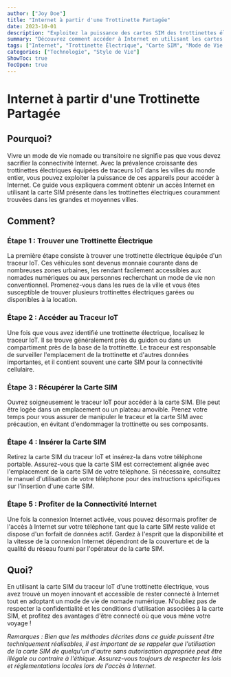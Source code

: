 ```yaml
---
author: ["Joy Doe"]
title: "Internet à partir d'une Trottinette Partagée"
date: 2023-10-01
description: "Exploitez la puissance des cartes SIM des trottinettes électriques pour accéder à Internet."
summary: "Découvrez comment accéder à Internet en utilisant les cartes SIM des trottinettes électriques, une solution créative pour les nomades en quête de connectivité."
tags: ["Internet", "Trottinette Électrique", "Carte SIM", "Mode de Vie Nomade"]
categories: ["Technologie", "Style de Vie"]
ShowToc: true
TocOpen: true
---
```


# Internet à partir d'une Trottinette Partagée

## Pourquoi?

Vivre un mode de vie nomade ou transitoire ne signifie pas que vous devez sacrifier la connectivité Internet. Avec la prévalence croissante des trottinettes électriques équipées de traceurs IoT dans les villes du monde entier, vous pouvez exploiter la puissance de ces appareils pour accéder à Internet. Ce guide vous expliquera comment obtenir un accès Internet en utilisant la carte SIM présente dans les trottinettes électriques couramment trouvées dans les grandes et moyennes villes.

## Comment?

### Étape 1 : Trouver une Trottinette Électrique

La première étape consiste à trouver une trottinette électrique équipée d'un traceur IoT. Ces véhicules sont devenus monnaie courante dans de nombreuses zones urbaines, les rendant facilement accessibles aux nomades numériques ou aux personnes recherchant un mode de vie non conventionnel. Promenez-vous dans les rues de la ville et vous êtes susceptible de trouver plusieurs trottinettes électriques garées ou disponibles à la location.

### Étape 2 : Accéder au Traceur IoT

Une fois que vous avez identifié une trottinette électrique, localisez le traceur IoT. Il se trouve généralement près du guidon ou dans un compartiment près de la base de la trottinette. Le traceur est responsable de surveiller l'emplacement de la trottinette et d'autres données importantes, et il contient souvent une carte SIM pour la connectivité cellulaire.

### Étape 3 : Récupérer la Carte SIM

Ouvrez soigneusement le traceur IoT pour accéder à la carte SIM. Elle peut être logée dans un emplacement ou un plateau amovible. Prenez votre temps pour vous assurer de manipuler le traceur et la carte SIM avec précaution, en évitant d'endommager la trottinette ou ses composants.

### Étape 4 : Insérer la Carte SIM

Retirez la carte SIM du traceur IoT et insérez-la dans votre téléphone portable. Assurez-vous que la carte SIM est correctement alignée avec l'emplacement de la carte SIM de votre téléphone. Si nécessaire, consultez le manuel d'utilisation de votre téléphone pour des instructions spécifiques sur l'insertion d'une carte SIM.

### Étape 5 : Profiter de la Connectivité Internet

Une fois la connexion Internet activée, vous pouvez désormais profiter de l'accès à Internet sur votre téléphone tant que la carte SIM reste valide et dispose d'un forfait de données actif. Gardez à l'esprit que la disponibilité et la vitesse de la connexion Internet dépendront de la couverture et de la qualité du réseau fourni par l'opérateur de la carte SIM.

## Quoi?

En utilisant la carte SIM du traceur IoT d'une trottinette électrique, vous avez trouvé un moyen innovant et accessible de rester connecté à Internet tout en adoptant un mode de vie de nomade numérique. N'oubliez pas de respecter la confidentialité et les conditions d'utilisation associées à la carte SIM, et profitez des avantages d'être connecté où que vous mène votre voyage !

*Remarques : Bien que les méthodes décrites dans ce guide puissent être techniquement réalisables, il est important de se rappeler que l'utilisation de la carte SIM de quelqu'un d'autre sans autorisation appropriée peut être illégale ou contraire à l'éthique. Assurez-vous toujours de respecter les lois et réglementations locales lors de l'accès à Internet.*